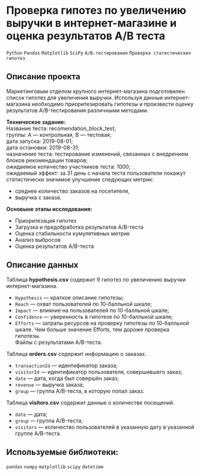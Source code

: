 # Проверка гипотез по увеличению выручки в интернет-магазине и оценка результатов A/B теста
`Python` `Pandas` `Matplotlib` `SciPy` `A/B-тестирование` `Проверка статистических гипотез`   

## Описание проекта   

Маркетинговым отделом крупного интернет-магазина подготовилен список гипотез для увеличения выручки. Используя данные интернет-магазина необходимо приоритезировать гипотезы и произвести оценку результатов A/B-тестирования различными методами.    

**Техническое задание:**    
Название теста: recomendation_block_test;    
группы: А — контрольная, B — тестовая;    
дата запуска: 2019-08-01;    
дата остановки: 2019-08-31;    
назначение теста: тестирование изменений, связанных с внедрением блоков рекомендации товаров;    
ожидаемое количество участников теста: 1000;    
ожидаемый эффект: за 31 день с начала теста пользователи покажут статистически значимое улучшение следующих метрик:    
- среднее количество заказов на посетителя,
- выручка с заказа.

**Основыне этапы исследования:**    
- Приоритезация гипотез
- Загрузка и предобработка результатов A/B-теста    
- Оценка стабильности кумулятивных метрик   
- Анализ выбросов    
- Оценка результатов A/B-теста

## Описание данных

Таблица **hypothesis.csv** содержит 9 гипотез по увеличению выручки интернет-магазина.    
- `Hypothesis` — краткое описание гипотезы;
- `Reach` — охват пользователей по 10-балльной шкале;
- `Impact` — влияние на пользователей по 10-балльной шкале;
- `Confidence` — уверенность в гипотезе по 10-балльной шкале;
- `Efforts` — затраты ресурсов на проверку гипотезы по 10-балльной шкале. Чем больше значение Efforts, тем дороже проверка гипотезы.    
Файлы с результатами A/B-теста.

Таблица **orders.csv** содержит информацию о заказах.    
- `transactionId` — идентификатор заказа;
- `visitorId` — идентификатор пользователя, совершившего заказ;
- `date` — дата, когда был совершён заказ;
- `revenue` — выручка заказа;
- `group` — группа A/B-теста, в которую попал заказ.    

Таблица **visitors.csv** содержит данные о количестве посещений.    
- `date` — дата;
- `group` — группа A/B-теста;
- `visitors` — количество пользователей в указанную дату в указанной группе A/B-теста

## Используемые библиотеки:
`pandas` `numpy` `matplotlib` `scipy` `datetime`
